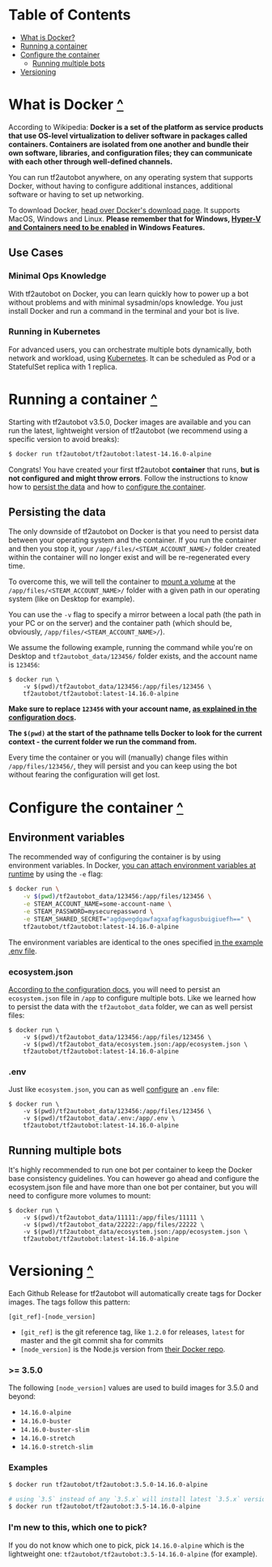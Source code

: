 <!--- Sidebar --->
# Table of Contents
- [What is Docker?](#what-is-docker-)
- [Running a container](#running-a-container-)
- [Configure the container](#configure-the-container-)
    - [Running multiple bots](#running-multiple-bots)
- [Versioning](#versioning-)
<!--- Sidebar --->

# What is Docker [^](#table-of-contents)

According to Wikipedia: **Docker is a set of the platform as service products that use OS-level virtualization to deliver software in packages called containers. Containers are isolated from one another and bundle their own software, libraries, and configuration files; they can communicate with each other through well-defined channels.**

You can run tf2autobot anywhere, on any operating system that supports Docker, without having to configure additional instances, additional software or having to set up networking.

To download Docker, [head over Docker's download page](https://docs.docker.com/get-docker/). It supports MacOS, Windows and Linux. **Please remember that for Windows, [Hyper-V and Containers need to be enabled](https://docs.docker.com/docker-for-windows/install/#system-requirements) in Windows Features.**

## Use Cases

### Minimal Ops Knowledge

With tf2autobot on Docker, you can learn quickly how to power up a bot without problems and with minimal sysadmin/ops knowledge. You just install Docker and run a command in the terminal and your bot is live.

### Running in Kubernetes

For advanced users, you can orchestrate multiple bots dynamically, both network and workload, using [Kubernetes](https://kubernetes.io/). It can be scheduled as Pod or a StatefulSet replica with 1 replica.

# Running a container [^](#table-of-contents)

Starting with tf2autobot v3.5.0, Docker images are available and you can run the latest, lightweight version of tf2autobot (we recommend using a specific version to avoid breaks):

```bash
$ docker run tf2autobot/tf2autobot:latest-14.16.0-alpine
```

Congrats! You have created your first tf2autobot **container** that runs, **but is not configured and might throw errors**. Follow the instructions to know how to [persist the data](#persisting-the-data) and how to [configure the container](#configure-the-container).

## Persisting the data

The only downside of tf2autobot on Docker is that you need to persist data between your operating system and the container. If you run the container and then you stop it, your `/app/files/<STEAM_ACCOUNT_NAME>/` folder created within the container will no longer exist and will be re-regenerated every time.

To overcome this, we will tell the container to [mount a volume](https://docs.docker.com/storage/volumes/) at the `/app/files/<STEAM_ACCOUNT_NAME>/` folder with a given path in our operating system (like on Desktop for example).

You can use the `-v` flag to specify a mirror between a local path (the path in your PC or on the server) and the container path (which should be, obviously, `/app/files/<STEAM_ACCOUNT_NAME>/`).

We assume the following example, running the command while you're on Desktop and `tf2autobot_data/123456/` folder exists, and the account name is `123456`:

```
$ docker run \
    -v $(pwd)/tf2autobot_data/123456:/app/files/123456 \
    tf2autobot/tf2autobot:latest-14.16.0-alpine
```

**Make sure to replace `123456` with your account name, [as explained in the configuration docs](./Configure-your-options.json-file#using-the-config-generator).**

**The `$(pwd)` at the start of the pathname tells Docker to look for the current context - the current folder we run the command from.**

Every time the container or you will (manually) change files within `/app/files/123456/`, they will persist and you can keep using the bot without fearing the configuration will get lost.

# Configure the container [^](#table-of-contents)

## Environment variables

The recommended way of configuring the container is by using environment variables. In Docker, [you can attach environment variables at runtime](https://docs.docker.com/compose/environment-variables/#set-environment-variables-in-containers) by using the `-e` flag:

```bash
$ docker run \
    -v $(pwd)/tf2autobot_data/123456:/app/files/123456 \
    -e STEAM_ACCOUNT_NAME=some-account-name \
    -e STEAM_PASSWORD=mysecurepassword \
    -e STEAM_SHARED_SECRET="agdgwegdgawfagxafagfkagusbuigiuefh==" \
    tf2autobot/tf2autobot:latest-14.16.0-alpine
```

The environment variables are identical to the ones specified [in the example .env file](./Configuring-the-bot#bot-credentials).

### ecosystem.json

[According to the configuration docs](./Configuring-the-bot), you will need to persist an `ecosystem.json` file in `/app` to configure multiple bots. Like we learned how to persist the data with the `tf2autobot_data` folder, we can as well persist files:

```
$ docker run \
    -v $(pwd)/tf2autobot_data/123456:/app/files/123456 \
    -v $(pwd)/tf2autobot_data/ecosystem.json:/app/ecosystem.json \
    tf2autobot/tf2autobot:latest-14.16.0-alpine
```

### .env

Just like `ecosystem.json`, you can as well [configure](./Configuring-the-bot#--windows) an `.env` file:

```
$ docker run \
    -v $(pwd)/tf2autobot_data/123456:/app/files/123456 \
    -v $(pwd)/tf2autobot_data/.env:/app/.env \
    tf2autobot/tf2autobot:latest-14.16.0-alpine
```

## Running multiple bots

It's highly recommended to run one bot per container to keep the Docker base consistency guidelines. You can however go ahead and configure the ecosystem.json file and have more than one bot per container, but you will need to configure more volumes to mount:

```
$ docker run \
    -v $(pwd)/tf2autobot_data/11111:/app/files/11111 \
    -v $(pwd)/tf2autobot_data/22222:/app/files/22222 \
    -v $(pwd)/tf2autobot_data/ecosystem.json:/app/ecosystem.json \
    tf2autobot/tf2autobot:latest-14.16.0-alpine
```

# Versioning [^](#table-of-contents)

Each Github Release for tf2autobot will automatically create tags for Docker images. The tags follow this pattern:

```
[git_ref]-[node_version]
```

- `[git_ref]` is the git reference tag, like `1.2.0` for releases, `latest` for master and the git commit sha for commits
- `[node_version]` is the Node.js version from [their Docker repo](https://hub.docker.com/_/node/).

### >= 3.5.0

The following `[node_version]` values are used to build images for 3.5.0 and beyond:
- `14.16.0-alpine`
- `14.16.0-buster`
- `14.16.0-buster-slim`
- `14.16.0-stretch`
- `14.16.0-stretch-slim`

### Examples

```bash
$ docker run tf2autobot/tf2autobot:3.5.0-14.16.0-alpine
```

```bash
# using `3.5` instead of any `3.5.x` will install latest `3.5.x` version
$ docker run tf2autobot/tf2autobot:3.5-14.16.0-alpine
```

### I'm new to this, which one to pick?

If you do not know which one to pick, pick `14.16.0-alpine` which is the lightweight one: `tf2autobot/tf2autobot:3.5-14.16.0-alpine` (for example).